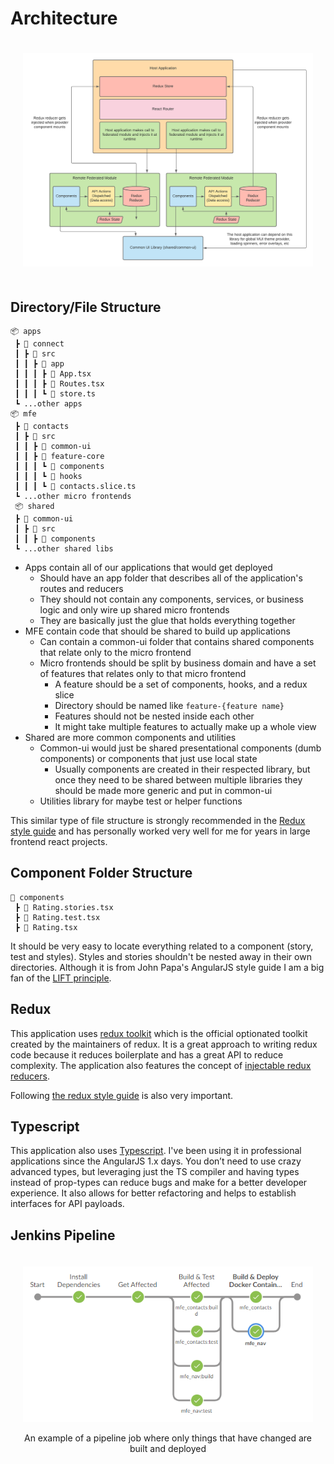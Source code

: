 # Architecture

<div align="center" style="padding: 20px">
    <img alt="Architecture Diagram" src="./architecture.png">
</div>

## Directory/File Structure

```
📦 apps
 ┣ 📂 connect
 ┃ ┣ 📂 src
 ┃ ┃ ┣ 📂 app
 ┃ ┃ ┃ ┣ 📜 App.tsx
 ┃ ┃ ┃ ┣ 📜 Routes.tsx
 ┃ ┃ ┃ ┗ 📜 store.ts
 ┗ ...other apps
📦 mfe
 ┣ 📂 contacts
 ┃ ┣ 📂 src
 ┃ ┃ ┣ 📂 common-ui
 ┃ ┃ ┣ 📂 feature-core
 ┃ ┃ ┃ ┗ 📂 components
 ┃ ┃ ┃ ┗ 📂 hooks
 ┃ ┃ ┃ ┗ 📜 contacts.slice.ts
 ┗ ...other micro frontends
 📦 shared
 ┣ 📂 common-ui
 ┃ ┣ 📂 src
 ┃ ┃ ┣ 📂 components
 ┗ ...other shared libs
```

- Apps contain all of our applications that would get deployed
  - Should have an app folder that describes all of the application's routes and reducers
  - They should not contain any components, services, or business logic and only wire up shared micro frontends
  - They are basically just the glue that holds everything together
- MFE contain code that should be shared to build up applications
  - Can contain a common-ui folder that contains shared components that relate only to the micro frontend
  - Micro frontends should be split by business domain and have a set of features that relates only to that micro frontend
    - A feature should be a set of components, hooks, and a redux slice
    - Directory should be named like `feature-{feature name}`
    - Features should not be nested inside each other
    - It might take multiple features to actually make up a whole view
- Shared are more common components and utilities
  - Common-ui would just be shared presentational components (dumb components) or components that just use local state
    - Usually components are created in their respected library, but once they need to be shared between multiple libraries they should be made more generic and put in common-ui
  - Utilities library for maybe test or helper functions

This similar type of file structure is strongly recommended in the [Redux style guide](https://redux.js.org/style-guide/style-guide#structure-files-as-feature-folders-or-ducks) and has personally worked very well for me for years in large frontend react projects.

## Component Folder Structure

```
📂 components
 ┣ 📜 Rating.stories.tsx
 ┣ 📜 Rating.test.tsx
 ┣ 📜 Rating.tsx
```

It should be very easy to locate everything related to a component (story, test and styles). Styles and stories shouldn't be nested away in their own directories. Although it is from John Papa's AngularJS style guide I am a big fan of the [LIFT principle](https://github.com/johnpapa/angular-styleguide/blob/master/a1/README.md#lift).

## Redux

This application uses [redux toolkit](https://redux-toolkit.js.org/) which is the official optionated toolkit created by the maintainers of redux. It is a great approach to writing redux code because it reduces boilerplate and has a great API to reduce complexity. The application also features the concept of [injectable redux reducers](https://redux.js.org/recipes/code-splitting/#defining-an-injectreducer-function).

Following [the redux style guide](https://redux.js.org/style-guide/style-guide) is also very important.

## Typescript

This application also uses [Typescript](https://www.typescriptlang.org/). I've been using it in professional applications since the AngularJS 1.x days. You don’t need to use crazy advanced types, but leveraging just the TS compiler and having types instead of prop-types can reduce bugs and make for a better developer experience. It also allows for better refactoring and helps to establish interfaces for API payloads.

## Jenkins Pipeline

<div align="center" style="padding: 20px">
    <img alt="Jenkins Pipeline" src="./pipeline.png">
    <p>An example of a pipeline job where only things that have changed are built and deployed</p>
</div>
